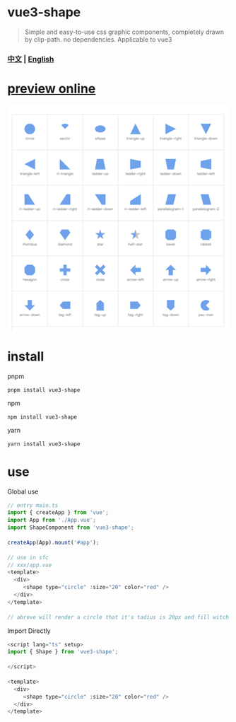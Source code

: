 # vue3-shape    
> Simple and easy-to-use css graphic components, completely drawn by clip-path. no dependencies. Applicable to vue3     

### [中文](README.md) | [English](README-EN.md)    

# [preview online](https://cirolee.github.io/vue3-shape/)   

<div style="display: flex; justify-content: center"><img src='./assets/shape-img-1.png' align="center" /></div>

# install
pnpm     
```shell
pnpm install vue3-shape
```
npm     
```shell
npm install vue3-shape
```
yarn     
```shell
yarn install vue3-shape
```

# use     

Global use
```javascript
// entry main.ts
import { createApp } from 'vue';
import App from './App.vue';
import ShapeComponent from 'vue3-shape';

createApp(App).mount('#app');

// use in sfc
// xxx/app.vue
<template>
  <div>
     <shape type="circle" :size="20" color="red" />
  </div>
</template>

// abrove will render a circle that it's tadius is 20px and fill witch red color;
```    
Import Directly
```javascript
<script lang="ts" setup>
import { Shape } from 'vue3-shape';

</script>

<template>
  <div>
     <shape type="circle" :size="20" color="red" />
  </div>
</template>
```


